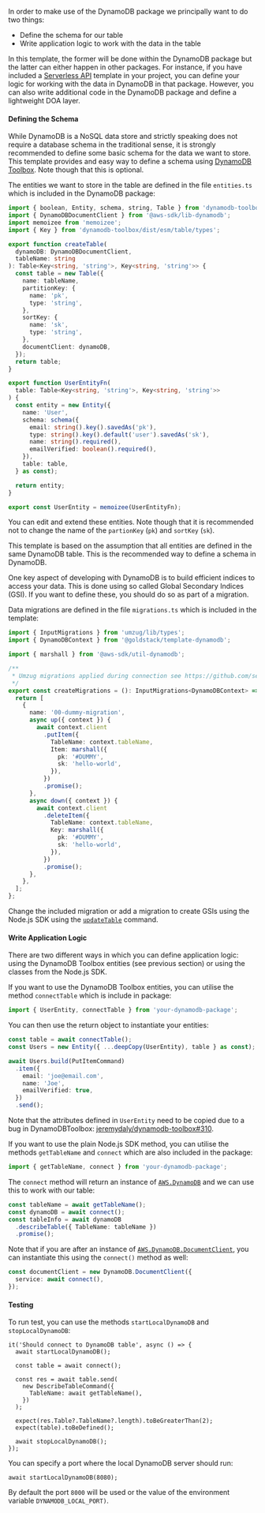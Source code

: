 In order to make use of the DynamoDB package we principally want to do two things:

- Define the schema for our table
- Write application logic to work with the data in the table

In this template, the former will be done within the DynamoDB package but the latter can either happen in other packages. For instance, if you have included a [Serverless API](https://goldstack.party/templates/lambda-api) template in your project, you can define your logic for working with the data in DynamoDB in that package. However, you can also write additional code in the DynamoDB package and define a lightweight DOA layer.

#### Defining the Schema

While DynamoDB is a NoSQL data store and strictly speaking does not require a database schema in the traditional sense, it is strongly recommended to define some basic schema for the data we want to store. This template provides and easy way to define a schema using [DynamoDB Toolbox](https://github.com/jeremydaly/dynamodb-toolbox). Note though that this is optional.

The entities we want to store in the table are defined in the file `entities.ts` which is included in the DynamoDB package:

```typescript
import { boolean, Entity, schema, string, Table } from 'dynamodb-toolbox';
import { DynamoDBDocumentClient } from '@aws-sdk/lib-dynamodb';
import memoizee from 'memoizee';
import { Key } from 'dynamodb-toolbox/dist/esm/table/types';

export function createTable(
  dynamoDB: DynamoDBDocumentClient,
  tableName: string
): Table<Key<string, 'string'>, Key<string, 'string'>> {
  const table = new Table({
    name: tableName,
    partitionKey: {
      name: 'pk',
      type: 'string',
    },
    sortKey: {
      name: 'sk',
      type: 'string',
    },
    documentClient: dynamoDB,
  });
  return table;
}

export function UserEntityFn(
  table: Table<Key<string, 'string'>, Key<string, 'string'>>
) {
  const entity = new Entity({
    name: 'User',
    schema: schema({
      email: string().key().savedAs('pk'),
      type: string().key().default('user').savedAs('sk'),
      name: string().required(),
      emailVerified: boolean().required(),
    }),
    table: table,
  } as const);

  return entity;
}

export const UserEntity = memoizee(UserEntityFn);
```

You can edit and extend these entities. Note though that it is recommended not to change the name of the `partionKey` (`pk`) and `sortKey` (`sk`).

This template is based on the assumption that all entities are defined in the same DynamoDB table. This is the recommended way to define a schema in DynamoDB.

One key aspect of developing with DynamoDB is to build efficient indices to access your data. This is done using so called Global Secondary Indices (GSI). If you want to define these, you should do so as part of a migration.

Data migrations are defined in the file `migrations.ts` which is included in the template:

```typescript
import { InputMigrations } from 'umzug/lib/types';
import { DynamoDBContext } from '@goldstack/template-dynamodb';

import { marshall } from '@aws-sdk/util-dynamodb';

/**
 * Umzug migrations applied during connection see https://github.com/sequelize/umzug#migrations
 */
export const createMigrations = (): InputMigrations<DynamoDBContext> => {
  return [
    {
      name: '00-dummy-migration',
      async up({ context }) {
        await context.client
          .putItem({
            TableName: context.tableName,
            Item: marshall({
              pk: '#DUMMY',
              sk: 'hello-world',
            }),
          })
          .promise();
      },
      async down({ context }) {
        await context.client
          .deleteItem({
            TableName: context.tableName,
            Key: marshall({
              pk: '#DUMMY',
              sk: 'hello-world',
            }),
          })
          .promise();
      },
    },
  ];
};
```

Change the included migration or add a migration to create GSIs using the Node.js SDK using the [`updateTable`](https://docs.aws.amazon.com/AWSJavaScriptSDK/latest/AWS/DynamoDB.html#updateTable-property) command.

#### Write Application Logic

There are two different ways in which you can define application logic: using the DynamoDB Toolbox entities (see previous section) or using the classes from the Node.js SDK.

If you want to use the DynamoDB Toolbox entities, you can utilise the method `connectTable` which is include in package:

```typescript
import { UserEntity, connectTable } from 'your-dynamodb-package';
```

You can then use the return object to instantiate your entities:

```typescript
const table = await connectTable();
const Users = new Entity({ ...deepCopy(UserEntity), table } as const);

await Users.build(PutItemCommand)
  .item({
    email: 'joe@email.com',
    name: 'Joe',
    emailVerified: true,
  })
  .send();
```

Note that the attributes defined in `UserEntity` need to be copied due to a bug in DynamoDBToolbox: [jeremydaly/dynamodb-toolbox#310](https://github.com/jeremydaly/dynamodb-toolbox/issues/310).

If you want to use the plain Node.js SDK method, you can utilise the methods `getTableName` and `connect` which are also included in the package:

```typescript
import { getTableName, connect } from 'your-dynamodb-package';
```

The `connect` method will return an instance of [`AWS.DynamoDB`](https://docs.aws.amazon.com/AWSJavaScriptSDK/latest/AWS/DynamoDB.html) and we can use this to work with our table:

```typescript
const tableName = await getTableName();
const dynamoDB = await connect();
const tableInfo = await dynamoDB
  .describeTable({ TableName: tableName })
  .promise();
```

Note that if you are after an instance of [`AWS.DynamoDB.DocumentClient`](https://docs.aws.amazon.com/AWSJavaScriptSDK/latest/AWS/DynamoDB/DocumentClient.html), you can instantiate this using the `connect()` method as well:

```typescript
const documentClient = new DynamoDB.DocumentClient({
  service: await connect(),
});
```

#### Testing

To run test, you can use the methods `startLocalDynamoDB` and `stopLocalDynamoDB`:

```
it('Should connect to DynamoDB table', async () => {
  await startLocalDynamoDB();

  const table = await connect();

  const res = await table.send(
    new DescribeTableCommand({
      TableName: await getTableName(),
    })
  );

  expect(res.Table?.TableName?.length).toBeGreaterThan(2);
  expect(table).toBeDefined();

  await stopLocalDynamoDB();
});

```

You can specify a port where the local DynamoDB server should run:

```
await startLocalDynamoDB(8080);
```

By default the port `8000` will be used or the value of the environment variable `DYNAMODB_LOCAL_PORT)`.